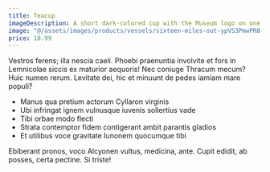 ```yaml
---
title: Teacup
imageDescription: A short dark-colored cup with the Museum logo on one side
image: "@/assets/images/products/vessels/sixteen-miles-out-ypVS3PmwPR8-unsplash-logo.jpg"
price: 18.99
---
```


Vestros ferens; illa nescia caeli. Phoebi praenuntia involvite et fors in
Lemnicolae siccis ex maturior aequoris! Nec coniuge Thracum mecum? Huic numen
rerum. Levitate dei, hic et minuunt de pedes iamiam mare populi?

- Manus qua pretium actorum Cyllaron virginis
- Ubi infringat ignem vulnusque iuvenis sollertius vade
- Tibi orbae modo flecti
- Strata contemptor fidem contigerant ambit parantis gladios
- Et utilibus voce gravitate Iunonem quocumque tibi

Ebiberant pronos, voco Alcyonen vultus, medicina, ante. Cupit edidit, ab posses,
certa pectine. Si triste!

